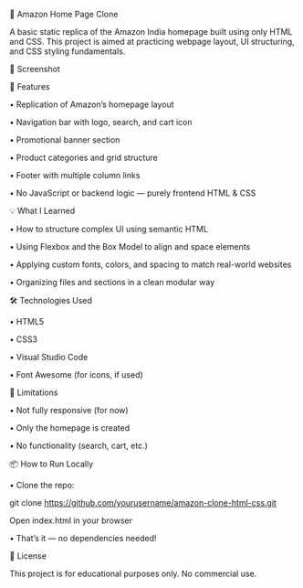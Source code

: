 🛒 Amazon Home Page Clone

A basic static replica of the Amazon India homepage built using only HTML and CSS. This project is aimed at practicing webpage layout, UI structuring, and CSS styling fundamentals.

📸 Screenshot

 

📁 Features

•	Replication of Amazon’s homepage layout

•	Navigation bar with logo, search, and cart icon

•	Promotional banner section

•	Product categories and grid structure

•	Footer with multiple column links

•	No JavaScript or backend logic — purely frontend HTML & CSS


💡 What I Learned

•	How to structure complex UI using semantic HTML

•	Using Flexbox and the Box Model to align and space elements

•	Applying custom fonts, colors, and spacing to match real-world websites

•	Organizing files and sections in a clean modular way

🛠️ Technologies Used

•	HTML5

•	CSS3

•	Visual Studio Code

•	Font Awesome (for icons, if used)

🚫 Limitations

•	Not fully responsive (for now)

•	Only the homepage is created

•	No functionality (search, cart, etc.)

📦 How to Run Locally
  
•	Clone the repo:

git clone https://github.com/yourusername/amazon-clone-html-css.git

Open index.html in your browser

•	That’s it — no dependencies needed!

📄 License

This project is for educational purposes only. No commercial use.
